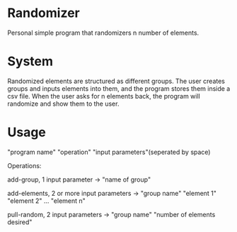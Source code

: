 # Randomizer

Personal simple program that randomizers n number of elements.

# System
Randomized elements are structured as different groups. The user creates groups and inputs elements into them, and the program stores them inside a csv file. When the user asks for n elements back, the program will randomize and show them to the user.

# Usage
"program name" "operation" "input parameters"(seperated by space)

Operations:

add-group, 1 input parameter -> "name of group"

add-elements, 2 or more input parameters -> "group name" "element 1" "element 2" ... "element n" 

pull-random, 2 input parameters -> "group name" "number of elements desired" 
